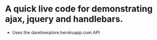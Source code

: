 # A quick live code for demonstrating ajax, jquery and handlebars. 
- Uses the daretoexplore.herokuapp.com API
